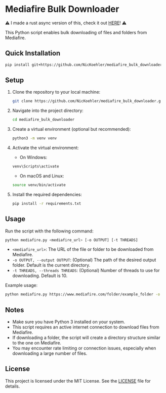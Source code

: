 # Mediafire Bulk Downloader

⚠ I made a rust async version of this, check it out [HERE](https://github.com/nickoehler/mediafire_rs)! ⚠

This Python script enables bulk downloading of files and folders from Mediafire.

## Quick Installation

```bash
pip install git+https://github.com/NicKoehler/mediafire_bulk_downloader.git
```

## Setup

1. Clone the repository to your local machine:

    ```bash
    git clone https://github.com/NicKoehler/mediafire_bulk_downloader.git
    ```

2. Navigate into the project directory:

    ```bash
    cd mediafire_bulk_downloader
    ```

3. Create a virtual environment (optional but recommended):

    ```bash
    python3 -m venv venv
    ```

4. Activate the virtual environment:

    - On Windows:

    ```bash
    venv\Scripts\activate
    ```

    - On macOS and Linux:

    ```bash
    source venv/bin/activate
    ```

5. Install the required dependencies:

    ```bash
    pip install -r requirements.txt
    ```

## Usage

Run the script with the following command:

```bash
python mediafire.py <mediafire_url> [-o OUTPUT] [-t THREADS]
```

- `<mediafire_url>`: The URL of the file or folder to be downloaded from Mediafire.
- `-o OUTPUT, --output OUTPUT`: (Optional) The path of the desired output folder. Default is the current directory.
- `-t THREADS, --threads THREADS`: (Optional) Number of threads to use for downloading. Default is 10.

Example usage:

```bash
python mediafire.py https://www.mediafire.com/folder/example_folder -o /path/to/output/folder -t 20
```

## Notes

- Make sure you have Python 3 installed on your system.
- This script requires an active internet connection to download files from Mediafire.
- If downloading a folder, the script will create a directory structure similar to the one on Mediafire.
- You may encounter rate limiting or connection issues, especially when downloading a large number of files.

## License

This project is licensed under the MIT License. See the [LICENSE](LICENSE) file for details.
